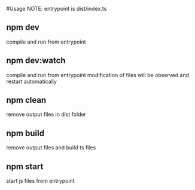 #Usage
NOTE: entrypoint is dist/index.ts

## npm dev
compile and run from entrypoint

## npm dev:watch
compile and run from entrypoint
modification of files will be observed and restart automatically

## npm clean
remove output files in dist folder

## npm build
remove output files and build ts files

## npm start
start js files from entrypoint


